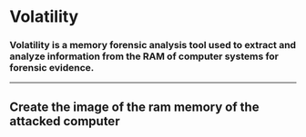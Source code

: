 # Volatility


### Volatility is a memory forensic analysis tool used to extract and analyze information from the RAM of computer systems for forensic evidence.

---

## Create the image of the ram memory of the attacked computer
